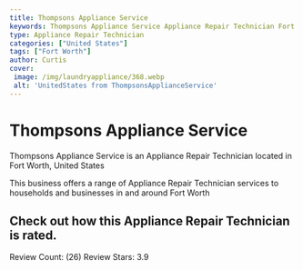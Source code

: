 ```yaml
---
title: Thompsons Appliance Service
keywords: Thompsons Appliance Service Appliance Repair Technician Fort Worth United States 
type: Appliance Repair Technician 
categories: ["United States"]
tags: ["Fort Worth"]
author: Curtis
cover:
 image: /img/laundryappliance/368.webp
 alt: 'UnitedStates from ThompsonsApplianceService'
---
```


# Thompsons Appliance Service
Thompsons Appliance Service is an Appliance Repair Technician located in Fort Worth, United States

This business offers a range of Appliance Repair Technician services to households and businesses in and around Fort Worth

## Check out how this Appliance Repair Technician is rated.
Review Count: (26)
Review Stars: 3.9
